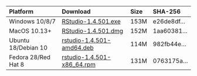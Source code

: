
| Platform            | Download                                                                                                                                                              | Size | SHA-256                                                                                                              |
| :------------------ | :-------------------------------------------------------------------------------------------------------------------------------------------------------------------- | :--- | :------------------------------------------------------------------------------------------------------------------- |
| Windows 10/8/7      | <a href="https://s3.amazonaws.com/rstudio-ide-build/desktop/windows/RStudio-1.4.501.exe"><i class="fa fa-download"></i> RStudio-1.4.501.exe</a>                       | 153M | <span class="sha256" data-sha256="e26de8df186c29d604dd767e973965d0d2f5af877852bdddf3a6bb17536d110b">e26de8df…</span> |
| MacOS 10.13+        | <a href="https://s3.amazonaws.com/rstudio-ide-build/desktop/macos/RStudio-1.4.501.dmg"><i class="fa fa-download"></i> RStudio-1.4.501.dmg</a>                         | 152M | <span class="sha256" data-sha256="1aa603814bcc3bf198839eaff1a9d90cd1decb93bfaec6a9283e8712b67e12aa">1aa60381…</span> |
| Ubuntu 18/Debian 10 | <a href="https://s3.amazonaws.com/rstudio-ide-build/desktop/bionic/amd64/rstudio-1.4.501-amd64.deb"><i class="fa fa-download"></i> rstudio-1.4.501-amd64.deb</a>      | 114M | <span class="sha256" data-sha256="982fb44e4e8dbe8be1e1f0babac6d4b92bebaf5521100c45542a83542205de6a">982fb44e…</span> |
| Fedora 28/Red Hat 8 | <a href="https://s3.amazonaws.com/rstudio-ide-build/desktop/centos8/x86_64/rstudio-1.4.501-x86_64.rpm"><i class="fa fa-download"></i> rstudio-1.4.501-x86\_64.rpm</a> | 131M | <span class="sha256" data-sha256="0763175ab3f8254719cc0582cde70ce9b55ad549115d7febe3edcca786c49c24">0763175a…</span> |
